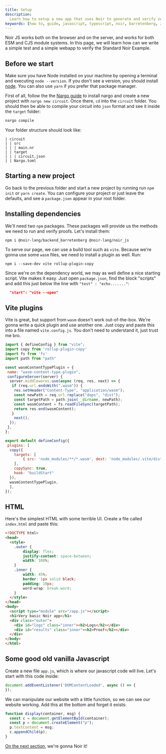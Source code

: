 ```yaml
---
title: Setup
description:
  Learn how to setup a new app that uses Noir to generate and verify zero-knowledge SNARK proofs in a typescript or javascript environment
keywords: [how to, guide, javascript, typescript, noir, barretenberg, zero-knowledge, proofs]
---
```


Noir JS works both on the browser and on the server, and works for both ESM and CJS module systems. In this page, we will learn how can we write a simple test and a simple webapp to verify the Standard Noir Example.

## Before we start

Make sure you have Node installed on your machine by opening a terminal and executing `node --version`. If you don't see a version, you should install [node](https://nodejs.org/en/download). You can also use `yarn` if you prefer that package manager.

First of all, follow the the [Nargo guide](../../getting_started/00_nargo_installation.md) to install nargo and create a new project with `nargo new circuit`. Once there, `cd` into the `circuit` folder. You should then be able to compile your circuit into `json` format and see it inside the `target` folder:

```bash
nargo compile
```

Your folder structure should look like:

```
| circuit
| | src
| | | main.nr
| | target
| | | circuit.json
| | Nargo.toml
```

## Starting a new project

Go back to the previous folder and start a new project by running run `npm init` or `yarn create`. You can configure your project or just leave the defaults, and see a `package.json` appear in your root folder.

## Installing dependencies

We'll need two `npm` packages. These packages will provide us the methods we need to run and verify proofs. Let's install them:

`npm i @noir-lang/backend_barretenberg @noir-lang/noir_js`

To serve our page, we can use a build tool such as `vite`. Because we're gonna use some `wasm` files, we need to install a plugin as well. Run:

`npm i --save-dev vite rollup-plugin-copy`

Since we're on the dependency world, we may as well define a nice starting script. Vite makes it easy. Just open `package.json`, find the block "scripts" and add this just below the line with `"test" : "echo......."`:

```json
  "start": "vite --open"
```

## Vite plugins

Vite is great, but support from `wasm` doesn't work out-of-the-box. We're gonna write a quick plugin and use another one. Just copy and paste this into a file named `vite.config.js`. You don't need to understand it, just trust me bro.

```js
import { defineConfig } from "vite";
import copy from 'rollup-plugin-copy'
import fs from 'fs'
import path from "path"

const wasmContentTypePlugin = {
 name: "wasm-content-type-plugin",
 configureServer(server) {
  server.middlewares.use(async (req, res, next) => {
   if (req.url.endsWith(".wasm")) {
    res.setHeader("Content-Type", "application/wasm");
    const newPath = req.url.replace("deps", "dist");
    const targetPath = path.join(__dirname, newPath);
    const wasmContent = fs.readFileSync(targetPath);
    return res.end(wasmContent);
   }
    next();
  });
 },
};

export default defineConfig({
 plugins: [
  copy({
    targets: [
        { src: 'node_modules/**/*.wasm', dest: 'node_modules/.vite/dist' },
    ],
    copySync: true,
    hook: "buildStart"
  }),
  wasmContentTypePlugin,
  ],
});
```

## HTML

Here's the simplest HTML with some terrible UI. Create a file called `index.html` and paste this:

```html
<!DOCTYPE html>
<head>
  <style>
    .outer {
        display: flex;
        justify-content: space-between;
        width: 100%;
    }
    .inner {
        width: 45%; 
        border: 1px solid black; 
        padding: 10px; 
        word-wrap: break-word;
    }
  </style>
</head>
<body>
  <script type="module" src="/app.js"></script>
  <h1>Very basic Noir app</h1>
  <div class="outer">
    <div id="logs" class="inner"><h2>Logs</h2></div>
    <div id="results" class="inner"><h2>Proof</h2></div>
  </div>
</body>
</html>
```

## Some good old vanilla Javascript

Create a new file `app.js`, which is where our javascript code will live. Let's start with this code inside:

```js
document.addEventListener('DOMContentLoaded', async () => {
});
```

We can manipulate our website with a little function, so we can see our website working. Add this at the bottom and forget it exists:

```js
function display(container, msg) {
  const c = document.getElementById(container);
  const p = document.createElement("p");
  p.textContent = msg;
  c.appendChild(p);
}
```

[On the next section](./02_project.md), we're gonna Noir it!
